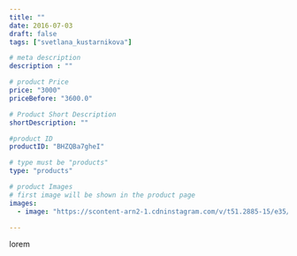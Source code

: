```yaml
---
title: ""
date: 2016-07-03
draft: false
tags: ["svetlana_kustarnikova"]

# meta description
description : ""

# product Price
price: "3000"
priceBefore: "3600.0"

# Product Short Description
shortDescription: ""

#product ID
productID: "BHZQBa7gheI"

# type must be "products"
type: "products"

# product Images
# first image will be shown in the product page
images:
  - image: "https://scontent-arn2-1.cdninstagram.com/v/t51.2885-15/e35/13531973_1185320851499953_911217685_n.jpg?se=7&tp=1&_nc_ht=scontent-arn2-1.cdninstagram.com&_nc_cat=101&_nc_ohc=ZP4lwI2sU1gAX9_mESe&ccb=7-4&oh=992645bf22212225e552ed3d0292a2cd&oe=608456C7&ig_cache_key=MTI4NjEyOTYzNDk3MDMxMDUzNg%3D%3D.2-ccb7-4"

---
```

lorem
